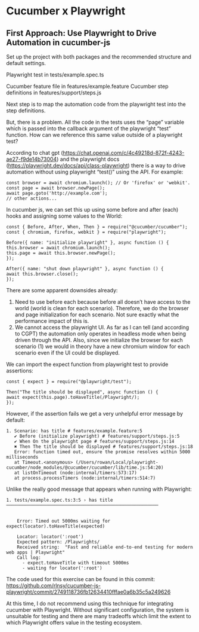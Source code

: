 # Cucumber x Playwright

## First Approach: Use Playwright to Drive Automation in cucumber-js

Set up the project with both packages and the recommended structure and default settings.

Playwright test in tests/example.spec.ts

Cucumber feature file in features/example.feature
Cucumber step definitions in features/support/steps.js

Next step is to map the automation code from the playwright test into the step definitions.

But, there is a problem. All the code in the tests uses the “page” variable which is passed into the callback argument of the playwright “test” function. How can we reference this same value outside of a playwright test?

According to chat gpt (https://chat.openai.com/c/4c49218d-872f-4243-ae27-f9de14b73004) and the playwright docs (https://playwright.dev/docs/api/class-playwright) there is a way to drive automation without using playwright “test()” using the API. For example:

```
const browser = await chromium.launch(); // Or 'firefox' or 'webkit'.
const page = await browser.newPage();
await page.goto('http://example.com');
// other actions...
```

In cucumber js, we can set this up using some before and after (each) hooks and assigning some values to the World:

```
const { Before, After, When, Then } = require("@cucumber/cucumber");
const { chromium, firefox, webkit } = require("playwright");

Before({ name: "initialize playwright" }, async function () {
this.browser = await chromium.launch();
this.page = await this.browser.newPage();
});

After({ name: "shut down playwright" }, async function () {
await this.browser.close();
});
```

There are some apparent downsides already:

1. Need to use before each because before all doesn’t have access to the world (world is clean for each scenario). Therefore, we do the browser and page initialization for each scenario. Not sure exactly what the performance impact of this is.
2. We cannot access the playwright UI. As far as I can tell (and according to CGPT) the automation only operates in headless mode when being driven through the API. Also, since we initialize the browser for each scenario (1) we would in theory have a new chromium window for each scenario even if the UI could be displayed.

We can import the expect function from playwright test to provide assertions:

```
const { expect } = require("@playwright/test");

Then("The title should be displayed", async function () {
await expect(this.page).toHaveTitle(/Playwright/);
});
```

However, if the assertion fails we get a very unhelpful error message by default:

```
1. Scenario: has title # features/example.feature:5
   ✔ Before (initialize playwright) # features/support/steps.js:5
   ✔ When On the playwright page # features/support/steps.js:14
   ✖ Then The title should be displayed # features/support/steps.js:18
   Error: function timed out, ensure the promise resolves within 5000 milliseconds
   at Timeout.<anonymous> (/Users/rowan/Local/playwright-cucumber/node_modules/@cucumber/cucumber/lib/time.js:54:20)
   at listOnTimeout (node:internal/timers:573:17)
   at process.processTimers (node:internal/timers:514:7)
```

Unlike the really good message that appears when running with Playwright:

```
1. tests/example.spec.ts:3:5 › has title ─────────────────────────────────────────────────────────


    Error: Timed out 5000ms waiting for expect(locator).toHaveTitle(expected)

    Locator: locator(':root')
    Expected pattern: /Playwrights/
    Received string:  "Fast and reliable end-to-end testing for modern web apps | Playwright"
    Call log:
      - expect.toHaveTitle with timeout 5000ms
      - waiting for locator(':root')
```

The code used for this exercise can be found in this commit: https://github.com/rlnsy/cucumber-js-playwright/commit/2749118736fb12634410fffae0a6b35c5a249626

At this time, I do not recommend using this technique for integrating cucumber with Playwright. Without significant configuration, the system is unsuitable for testing and there are many tradeoffs which limit the extent to which Playwright offers value in the testing ecosystem.
